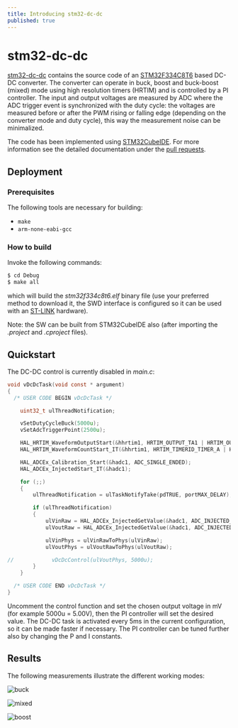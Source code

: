 ```yaml
---
title: Introducing stm32-dc-dc
published: true
---
```


# stm32-dc-dc

[stm32-dc-dc](https://github.com/gemesa/stm32-dc-dc) contains the source code of an [STM32F334C8T6](https://www.st.com/en/evaluation-tools/32f3348discovery.html) based DC-DC converter. The converter can operate in buck, boost and buck-boost (mixed) mode using high resolution timers (HRTIM) and is controlled by a PI controller. The input and output voltages are measured by ADC where the ADC trigger event is synchronized with the duty cycle: the voltages are measured before or after the PWM rising or falling edge (depending on the converter mode and duty cycle), this way the measurement noise can be minimalized.

The code has been implemented using [STM32CubeIDE](https://www.st.com/en/development-tools/stm32cubeide.html). For more information see the detailed documentation under the [pull requests](https://github.com/gemesa/stm32-dc-dc/pulls?q=is%3Apr+is%3Aclosed).

## Deployment

### Prerequisites

The following tools are necessary for building:
- `make`
- `arm-none-eabi-gcc`

### How to build

Invoke the following commands:

```bash
$ cd Debug
$ make all
```

which will build the _stm32f334c8t6.elf_ binary file (use your preferred method to download it, the SWD interface is configured so it can be used with an [ST-LINK](https://www.st.com/en/development-tools/st-link-v2.html) hardware).

Note: the SW can be built from STM32CubeIDE also (after importing the _.project_ and _.cproject_ files).

## Quickstart

The DC-DC control is currently disabled in _main.c_:

```c
void vDcDcTask(void const * argument)
{
  /* USER CODE BEGIN vDcDcTask */

    uint32_t ulThreadNotification;

    vSetDutyCycleBuck(5000u);
    vSetAdcTriggerPoint(2500u);

    HAL_HRTIM_WaveformOutputStart(&hhrtim1, HRTIM_OUTPUT_TA1 | HRTIM_OUTPUT_TA2 | HRTIM_OUTPUT_TB1 | HRTIM_OUTPUT_TB2);
    HAL_HRTIM_WaveformCountStart_IT(&hhrtim1, HRTIM_TIMERID_TIMER_A | HRTIM_TIMERID_TIMER_B);

    HAL_ADCEx_Calibration_Start(&hadc1, ADC_SINGLE_ENDED);
    HAL_ADCEx_InjectedStart_IT(&hadc1);

    for (;;)
    {
        ulThreadNotification = ulTaskNotifyTake(pdTRUE, portMAX_DELAY);

        if (ulThreadNotification)
        {
            ulVinRaw = HAL_ADCEx_InjectedGetValue(&hadc1, ADC_INJECTED_RANK_1);
            ulVoutRaw = HAL_ADCEx_InjectedGetValue(&hadc1, ADC_INJECTED_RANK_2);

            ulVinPhys = ulVinRawToPhys(ulVinRaw);
            ulVoutPhys = ulVoutRawToPhys(ulVoutRaw);

//            vDcDcControl(ulVoutPhys, 5000u);
        }
    }

  /* USER CODE END vDcDcTask */
}
```

Uncomment the control function and set the chosen output voltage in mV (for example 5000u = 5.00V), then the PI controller will set the desired value. The DC-DC task is activated every 5ms in the current configuration, so it can be made faster if necessary. The PI controller can be tuned further also by changing the P and I constants.

## Results

The following measurements illustrate the different working modes:

![buck]({{site.baseurl}}/assets/buck.png)

![mixed]({{site.baseurl}}/assets/mixed.png)

![boost]({{site.baseurl}}/assets//boost.png)
